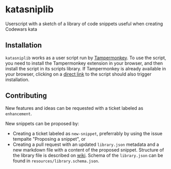 # katasniplib
Userscript with a sketch of a library of code snippets useful when creating Codewars kata

## Installation

`katasniplib` works as a user script run by [Tampermonkey](https://www.tampermonkey.net). To use the script, you need to install the Tampermonkey extension in your browser, and then install the script in its scripts library. If Tampermonkey is already available in your browser, clicking on a [direct link](https://github.com/hobovsky/katasniplib/raw/main/src/katasniplib.user.js) to the script should also trigger installation.

## Contributing

New features and ideas can be requested with a ticket labeled as `enhancement`.

New snippets can be proposed by:
- Creating a ticket labeled as `new-snippet`, preferrably by using the issue tempalte "Proposing a snippet", or
- Creating a pull request with an updated `library.json` metadata and a new markdown file with a content of the proposed snippet. Structure of the library file is described on [wiki](https://github.com/hobovsky/katasniplib/wiki/Structure-of-the-library-file). Schema of the `library.json` can be found in `resources/library.schema.json`.
